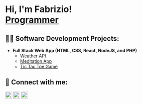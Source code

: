 <h1>Hi, I'm Fabrizio! <br/><a href="https://github.com/fabrivolpe">Programmer</a>

<h2>👨‍💻 Software Development Projects:</h2>

- <b>Full Stack Web App (HTML, CSS, React, NodeJS, and PHP)</b>
  - [Weather API](https://github.com/fabrivolpe/WeatherAPI)
  - [Meditation App](https://github.com/fabrivolpe/MeditationApp)
  - [Tic Tac Toe Game](https://github.com/fabrivolpe/TicTacToeGame)


<h2> 🤳 Connect with me:</h2>
  
[<img align="left" alt="FabrizioVolpe | Twitter" width="22px" src="https://cdn.jsdelivr.net/npm/simple-icons@v3/icons/twitter.svg" />][twitter]
[<img align="left" alt="FabrizioVolpe | LinkedIn" width="22px" src="https://cdn.jsdelivr.net/npm/simple-icons@v3/icons/linkedin.svg" />][linkedin]
[<img align="left" alt="FabrizioVolpe | Instagram" width="22px" src="https://cdn.jsdelivr.net/npm/simple-icons@v3/icons/instagram.svg" />][instagram]

[twitter]: https://twitter.com/joshmadakor
[instagram]: https://www.instagram.com/joshmadakor/
[linkedin]: https://linkedin.com/in/joshmadakor

<!--
**joshmadakor1/joshmadakor1** is a ✨ _special_ ✨ repository because its `README.md` (this file) appears on your GitHub profile.

Here are some ideas to get you started:

- 🔭 I’m currently working on ...
- 🌱 I’m currently learning ...
- 👯 I’m looking to collaborate on ...
- 🤔 I’m looking for help with ...
- 💬 Ask me about ...
- 📫 How to reach me: ...
- 😄 Pronouns: ...
- ⚡ Fun fact: ...
-->
